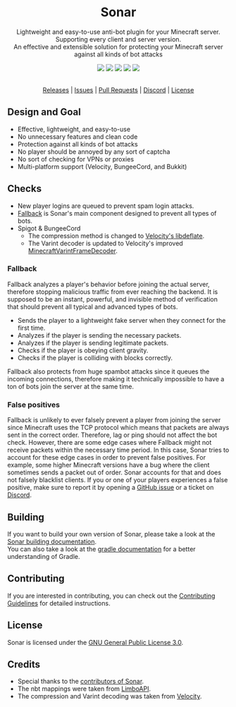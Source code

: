 <div align="center">
  <!-- Introduction -->
  <p>
    <h1>Sonar</h1>
    Lightweight and easy-to-use anti-bot plugin for your Minecraft server. Supporting every client and server version.
    <br>
    An effective and extensible solution for protecting your Minecraft server against all kinds of bot attacks
  </p>
  
  <!-- Badges & icons -->
  [![](https://img.shields.io/github/v/release/jonesdevelopment/sonar)](https://github.com/jonesdevelopment/sonar/releases)
  [![](https://img.shields.io/github/issues/jonesdevelopment/sonar)](https://github.com/jonesdevelopment/sonar/issues)
  [![](https://img.shields.io/github/downloads/jonesdevelopment/sonar/total)](https://github.com/jonesdevelopment/sonar/releases)
  [![](https://img.shields.io/discord/923308209769426994.svg?logo=discord)](https://jonesdev.xyz/discord)
  [![](https://img.shields.io/badge/License-GPLv3-blue.svg)](https://www.gnu.org/licenses/gpl-3.0)
  <br>
  <br>
  <!-- Quick navigation -->
  [Releases](https://github.com/jonesdevelopment/sonar/releases)
  |
  [Issues](https://github.com/jonesdevelopment/sonar/issues)
  |
  [Pull Requests](https://github.com/jonesdevelopment/sonar/pulls)
  |
  [Discord](https://jonesdev.xyz/discord)
  |
  [License](https://github.com/jonesdevelopment/sonar/blob/main/README.md#license)
</div>

## Design and Goal

* Effective, lightweight, and easy-to-use
* No unnecessary features and clean code
* Protection against all kinds of bot attacks
* No player should be annoyed by any sort of captcha
* No sort of checking for VPNs or proxies
* Multi-platform support (Velocity, BungeeCord, and Bukkit)

## Checks

- New player logins are queued to prevent spam login attacks.
- [Fallback](https://github.com/jonesdevelopment/sonar#fallback) is Sonar's main component designed to prevent
  all types of bots.
- Spigot & BungeeCord
  - The compression method is changed
    to [Velocity's libdeflate](https://github.com/PaperMC/Velocity/tree/dev/3.0.0/native).
  - The Varint decoder is updated to Velocity's
    improved [MinecraftVarintFrameDecoder](https://github.com/PaperMC/Velocity/blob/dev/3.0.0/proxy/src/main/java/com/velocitypowered/proxy/protocol/netty/MinecraftVarintFrameDecoder.java).

### Fallback

Fallback analyzes a player's behavior before joining the actual server, therefore stopping malicious traffic from ever
reaching the backend.
It is supposed to be an instant, powerful, and invisible method of verification that should prevent all typical and
advanced types of bots.

* Sends the player to a lightweight fake server when they connect for the first time.
* Analyzes if the player is sending the necessary packets.
* Analyzes if the player is sending legitimate packets.
* Checks if the player is obeying client gravity.
* Checks if the player is colliding with blocks correctly.

Fallback also protects from huge spambot attacks since it queues the incoming connections, therefore making it
technically impossible to have a ton of bots join the server at the same time.

### False positives

Fallback is unlikely to ever falsely prevent a player from joining the server since Minecraft uses the TCP protocol which means that packets are always sent in the correct order. Therefore, lag or ping should not affect the bot check.
However, there are some edge cases where Fallback might not receive packets within the necessary time period. In this case, Sonar tries to account for these edge cases in order to prevent false positives. For example, some higher Minecraft versions have a bug where the client sometimes sends a packet out of order. Sonar accounts for that and does not falsely blacklist clients.
If you or one of your players experiences a false positive, make sure to report it by opening
a [GitHub issue](https://github.com/jonesdevelopment/sonar/issues) or a ticket
on [Discord](https://jonesdev.xyz/discord/).

## Building

If you want to build your own version of Sonar, please take a look at the [Sonar building documentation](https://docs.jonesdev.xyz/sonar/building).
<br>
You can also take a look at the [gradle documentation](https://docs.gradle.org/current/userguide/userguide.html) for a better understanding of Gradle.

## Contributing

If you are interested in contributing, you can check out
the [Contributing Guidelines](https://github.com/jonesdevelopment/sonar/blob/main/.github/CONTRIBUTING.md) for detailed
instructions.

## License

Sonar is licensed under the [GNU General Public License 3.0](https://www.gnu.org/licenses/gpl-3.0.en.html).

## Credits

- Special thanks to the [contributors of Sonar](https://github.com/jonesdevelopment/sonar/graphs/contributors).
- The nbt mappings were taken from [LimboAPI](https://github.com/Elytrium/LimboAPI).
- The compression and Varint decoding was taken from [Velocity](https://github.com/PaperMC/Velocity).
